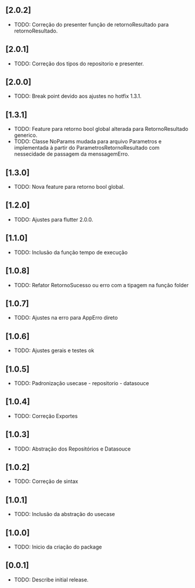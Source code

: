 ## [2.0.2]

* TODO: Correção do presenter função de retornoResultado para retornoResultado.

## [2.0.1]

* TODO: Correção dos tipos do repositorio e presenter.

## [2.0.0]

* TODO: Break point devido aos ajustes no hotfix 1.3.1.

## [1.3.1]

* TODO: Feature para retorno bool global alterada para RetornoResultado generico.
* TODO: Classe NoParams mudada para arquivo Parametros e implementada à partir do ParametrosRetornoResultado com nessecidade de passagem da menssagemErro.

## [1.3.0]

* TODO: Nova feature para retorno bool global.

## [1.2.0]

* TODO: Ajustes para flutter 2.0.0.

## [1.1.0]

* TODO: Inclusão da função tempo de execução

## [1.0.8]

* TODO: Refator RetornoSucesso ou erro com a tipagem na função folder 

## [1.0.7]

* TODO: Ajustes na erro para AppErro direto

## [1.0.6]

* TODO: Ajustes gerais e testes ok

## [1.0.5]

* TODO: Padronização usecase - repositorio - datasouce

## [1.0.4]

* TODO: Correção Exportes

## [1.0.3]

* TODO: Abstração dos Repositórios e Datasouce

## [1.0.2]

* TODO: Correção de sintax

## [1.0.1]

* TODO: Inclusão da abstração do usecase

## [1.0.0]

* TODO: Inicio da criação do package

## [0.0.1]

* TODO: Describe initial release.
